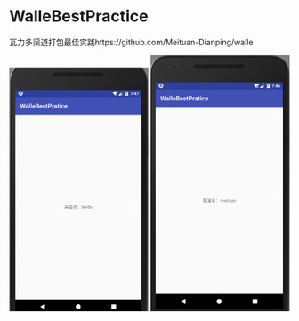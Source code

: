 # WalleBestPractice
瓦力多渠道打包最佳实践https://github.com/Meituan-Dianping/walle

<img src="https://github.com/ainiyiwan/WalleBestPractice/blob/master/png/baidu.jpg" width = "250"/>
<img src="https://github.com/ainiyiwan/WalleBestPractice/blob/master/png/meituan.jpg" width = "250"/>
